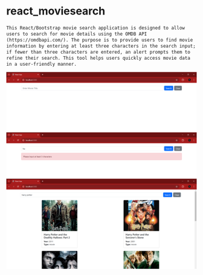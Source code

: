 # react_moviesearch

    This React/Bootstrap movie search application is designed to allow users to search for movie details using the OMDB API (https://omdbapi.com/). The purpose is to provide users to find movie information by entering at least three characters in the search input; if fewer than three characters are entered, an alert prompts them to refine their search. This tool helps users quickly access movie data in a user-friendly manner.

![template](src/first.PNG)
![search error](<src/search input alert.PNG>)
![searched movies](src/movies.PNG)
